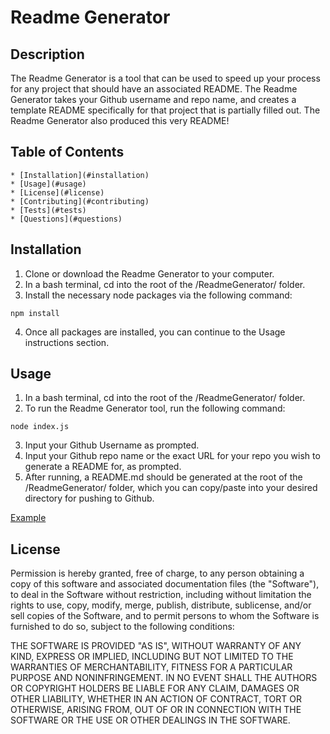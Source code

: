 # Readme Generator

## Description
The Readme Generator is a tool that can be used to speed up your process for any project that should have an associated README. The Readme Generator takes your Github username and repo name, and creates a template README specifically for that project that is partially filled out. The Readme Generator also produced this very README!

## Table of Contents
    * [Installation](#installation)
    * [Usage](#usage)
    * [License](#license)
    * [Contributing](#contributing)
    * [Tests](#tests)
    * [Questions](#questions)

## Installation
1. Clone or download the Readme Generator to your computer.
2. In a bash terminal, cd into the root of the /ReadmeGenerator/ folder.
3. Install the necessary node packages via the following command:
```
npm install
```
4. Once all packages are installed, you can continue to the Usage instructions section.

## Usage
1. In a bash terminal, cd into the root of the /ReadmeGenerator/ folder.
2. To run the Readme Generator tool, run the following command:
```
node index.js
```
3. Input your Github Username as prompted.
4. Input your Github repo name or the exact URL for your repo you wish to generate a README for, as prompted.
5. After running, a README.md should be generated at the root of the /ReadmeGenerator/ folder, which you can copy/paste into your desired directory for pushing to Github.

[Example](https://drive.google.com/open?id=1Avk_Vg1UY3RWjyeHmW6EkBNAKAn4lD5J)

## License
Permission is hereby granted, free of charge, to any person obtaining a copy
of this software and associated documentation files (the "Software"), to deal
in the Software without restriction, including without limitation the rights
to use, copy, modify, merge, publish, distribute, sublicense, and/or sell
copies of the Software, and to permit persons to whom the Software is
furnished to do so, subject to the following conditions:

THE SOFTWARE IS PROVIDED "AS IS", WITHOUT WARRANTY OF ANY KIND, EXPRESS OR
IMPLIED, INCLUDING BUT NOT LIMITED TO THE WARRANTIES OF MERCHANTABILITY,
FITNESS FOR A PARTICULAR PURPOSE AND NONINFRINGEMENT. IN NO EVENT SHALL THE
AUTHORS OR COPYRIGHT HOLDERS BE LIABLE FOR ANY CLAIM, DAMAGES OR OTHER
LIABILITY, WHETHER IN AN ACTION OF CONTRACT, TORT OR OTHERWISE, ARISING FROM,
OUT OF OR IN CONNECTION WITH THE SOFTWARE OR THE USE OR OTHER DEALINGS IN THE
SOFTWARE.
